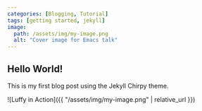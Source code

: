 ```yaml
---
categories: [Blogging, Tutorial]
tags: [getting started, jekyll]
image:
  path: /assets/img/my-image.png
  alt: "Cover image for Emacs talk"
---
```


## Hello World!

This is my first blog post using the Jekyll Chirpy theme.

![Luffy in Action]({{ "/assets/img/my-image.png" | relative_url }})

